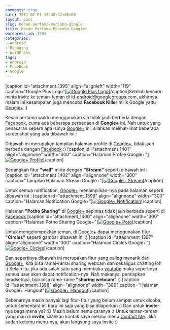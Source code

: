 ```yaml
---
comments: true
date: 2011-07-01 16:48:42+00:00
layout: post
slug: kesan-pertama-mencoba-google
title: Kesan Pertama Mencoba Google+
wordpress_id: 1391
categories:
- Android
- Blogging
- WordPress
tags:
- Android
- FaceBook
- Google
---
```


[caption id="attachment_1395" align="alignleft" width="119" caption="Google Plus Logo"][![Google Plus Logo](http://martinusadyh.web.id/wp-content/uploads/2011/07/google-logo-plus.png)](http://martinusadyh.web.id/wp-content/uploads/2011/07/google-logo-plus.png)[/caption]Setelah kemarin minta invite ke teman-teman di [id-android@googlegroups.com](mailto:id-android@googlegroups.com), akhirnya malam ini kesampaian juga mencoba **Facebook Killer** milik Google yaitu [Google+](https://plus.google.com/up/start/?continue=https://plus.google.com/&type=st&gpcaz=c2f1064b) :)

Kesan pertama waktu menggunakan sih tidak jauh berbeda dengan [Facebook](http://facebook.com/), cuma ada beberapa perbedaan di **Google+** ini. Nah untuk yang penasaran seperti apa isinya  [Google+](https://plus.google.com/up/start/?continue=https://plus.google.com/&type=st&gpcaz=c2f1064b) ini, silahkan melihat-lihat beberapa screenshot yang ada dibawah ini :

Dibawah ini merupakan tampilan halaman profile di [Google+](https://plus.google.com/up/start/?continue=https://plus.google.com/&type=st&gpcaz=c2f1064b), tidak jauh berbeda dengan [Facebook](http://facebook.com/) :)
[caption id="attachment_1401" align="alignnone" width="300" caption="Halaman Profile Google+"][![Google+ Profile](http://martinusadyh.web.id/wp-content/uploads/2011/07/Profile-300x155.png)](http://martinusadyh.web.id/wp-content/uploads/2011/07/Profile.png)[/caption]

Sedangkan fitur **"wall"** mirip dengan **"Stream"** seperti dibawah ini :
[caption id="attachment_1402" align="alignnone" width="300" caption="Tampilan Halaman Stream Google+"][![Google+ Stream](http://martinusadyh.web.id/wp-content/uploads/2011/07/Stream-300x155.png)](http://martinusadyh.web.id/wp-content/uploads/2011/07/Stream.png)[/caption]
<!-- more -->
Untuk semua notification, [Google+](https://plus.google.com/up/start/?continue=https://plus.google.com/&type=st&gpcaz=c2f1064b) menampilkan-nya pada halaman seperti dibawah ini :
[caption id="attachment_1399" align="alignnone" width="300" caption="Halaman Notification Google+"][![Google+ Notification](http://martinusadyh.web.id/wp-content/uploads/2011/07/Notification-300x155.png)](http://martinusadyh.web.id/wp-content/uploads/2011/07/Notification.png)[/caption]

Halaman **"Potho Sharing"** di [Google+](https://plus.google.com/up/start/?continue=https://plus.google.com/&type=st&gpcaz=c2f1064b) sepintas tidak jauh berbeda seperti di [Facebook](http://facebook.com)
[caption id="attachment_1400" align="alignnone" width="300" caption="Halaman Potho Sharing Google+"][![Google+ Poto](http://martinusadyh.web.id/wp-content/uploads/2011/07/Poto-300x155.png)](http://martinusadyh.web.id/wp-content/uploads/2011/07/Poto.png)[/caption]

Untuk mengelompokkan teman, di [Google+](https://plus.google.com/up/start/?continue=https://plus.google.com/&type=st&gpcaz=c2f1064b) dapat menggunakan fitur **"Circles"** seperti gambar dibawah ini :)
[caption id="attachment_1397" align="alignnone" width="300" caption="Halaman Circles Google+"][![Google+ Circles](http://martinusadyh.web.id/wp-content/uploads/2011/07/Circles-300x155.png)](http://martinusadyh.web.id/wp-content/uploads/2011/07/Circles.png)[/caption]

Dan sepertinya dibawah ini merupakan fitur yang paling menarik dari [Google+](https://plus.google.com/up/start/?continue=https://plus.google.com/&type=st&gpcaz=c2f1064b), kita bisa ramai-ramai sharing webcam dan sekaligus chatting loh :) Selain itu, jika ada salah satu yang membuka [youtube](http://www.youtube.com/) maka sepertinya semua user akan dapat notification-nya. Nah makanya, persiapkan headsetnya, biar bisa rame-rame **"sharing webcam"** :)
[caption id="attachment_1398" align="alignnone" width="300" caption="Halaman Google+ Hangout"][![Google+ Hangout](http://martinusadyh.web.id/wp-content/uploads/2011/07/Hangout-300x277.png)](http://martinusadyh.web.id/wp-content/uploads/2011/07/Hangout.png)[/caption]

Sebenarnya masih banyak lagi fitur-fitur yang belum sempat untuk dicoba, untuk sementara ini baru ini saja yang bisa dilaporkan :) Dan untuk **invite**-nya bagaimana ya? :D Masih belum nemu caranya :(  Untuk teman-teman yang mau di **invite**, silahkan kontak saya melalui menu [Contact Me](http://martinusadyh.web.id/contact-me/). Jika sudah ketemu menu-nya, akan langsung saya invite :)
